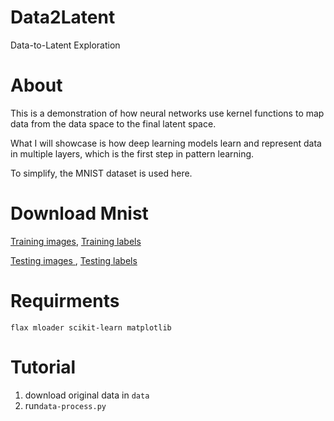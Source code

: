 # Data2Latent
Data-to-Latent Exploration

# About

This is a demonstration of how neural networks use kernel functions to map data from the data space to the final latent space. 

What I will showcase is how deep learning models learn and represent data in multiple layers, which is the first step in pattern learning. 

To simplify, the MNIST dataset is used here.

# Download Mnist
[Training images](https://storage.googleapis.com/cvdf-datasets/mnist/train-images-idx3-ubyte.gz),
[Training labels](https://storage.googleapis.com/cvdf-datasets/mnist/train-labels-idx1-ubyte.gz)

[Testing images ](https://storage.googleapis.com/cvdf-datasets/mnist/t10k-images-idx3-ubyte.gz),
[Testing labels](https://storage.googleapis.com/cvdf-datasets/mnist/t10k-labels-idx1-ubyte.gz)

# Requirments

`flax mloader scikit-learn matplotlib`

# Tutorial

1. download original data in `data`
2. run`data-process.py`